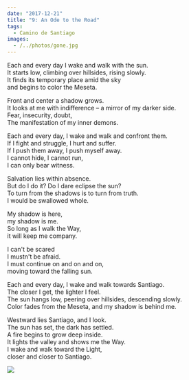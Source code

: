 ```yaml
---
date: "2017-12-21"
title: "9: An Ode to the Road"
tags: 
  - Camino de Santiago
images:
  - /../photos/gone.jpg
---
```


Each and every day I wake and walk with the sun.<br>
It starts low, climbing over hillsides, rising slowly.<br>
It finds its temporary place amid the sky<br>
and begins to color the Meseta.

Front and center a shadow grows.<br>
It looks at me with indifference – a mirror of my darker side.<br>
Fear, insecurity, doubt,<br>
The manifestation of my inner demons.

Each and every day, I wake and walk and confront them.<br>
If I fight and struggle, I hurt and suffer.<br>
If I push them away, I push myself away.<br>
I cannot hide, I cannot run,<br>
I can only bear witness.

Salvation lies within absence. <br>
But do I do it? Do I dare eclipse the sun?<br>
To turn from the shadows is to turn from truth.<br>
I would be swallowed whole.

My shadow is here,<br>
my shadow is me.<br>
So long as I walk the Way,<br>
it will keep me company.

I can't be scared<br>
I mustn't be afraid.<br>
I must continue on and on and on,<br>
moving toward the falling sun.

Each and every day, I wake and walk towards Santiago.<br>
The closer I get, the lighter I feel.<br>
The sun hangs low, peering over hillsides, descending slowly.<br>
Color fades from the Meseta, and my shadow is behind me.

Westward lies Santiago, and I look.<br>
The sun has set, the dark has settled.<br>
A fire begins to grow deep inside.<br>
It lights the valley and shows me the Way.<br>
I wake and walk toward the Light,<br>
closer and closer to Santiago.

![](/../photos/ode.jpg)